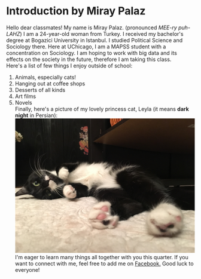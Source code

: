 # Introduction by Miray Palaz
Hello dear classmates! My name is Miray Palaz. (pronounced *MEE-ry puh-LAHZ*) I am a 24-year-old woman from Turkey. I received my bachelor's degree at Bogazici University in Istanbul. I studied Political Science and Sociology there. Here at UChicago, I am a MAPSS student with a concentration on Sociology. I am hoping to work with big data and its effects on the society in the future, therefore I am taking this class.  
Here's a list of few things I enjoy outside of school:  
1. Animals, especially cats!  
2. Hanging out at coffee shops  
3. Desserts of all kinds  
4. Art films  
5. Novels  
Finally, here's a picture of my lovely princess cat, Leyla (it means **dark night** in Persian):  
![LeylatheCat](IMG_9315.jpg)
I'm eager to learn many things all together with you this quarter. If you want to connect with me, feel free to add me on [Facebook.](https://www.facebook.com/miray.palaz.71) Good luck to everyone!